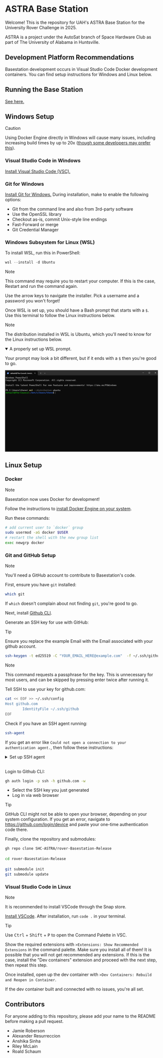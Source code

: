 # ASTRA Base Station

Welcome! This is the repository for UAH's ASTRA Base Station for the University
Rover Challenge in 2025.

ASTRA is a project under the AutoSat branch of Space Hardware Club as part of
The University of Alabama in Huntsville.

## Development Platform Recommendations

Basestation development occurs in Visual Studio Code Docker development
containers. You can find setup instructions for Windows and Linux below.

## Running the Base Station

[See here.](scripts/README.md)

## Windows Setup

> [!CAUTION]
> Using Docker Engine directly in Windows will cause many issues, including
> increasing build times by up to 20x ([though some developers may prefer this](https://xkcd.com/303/)).

### Visual Studio Code in Windows

[Install Visual Studio Code (VSC).](https://code.visualstudio.com/download)

### Git for Windows

[Install Git for Windows.](https://git-scm.com/downloads/win)
During installation, make to enable the following options:

- Git from the command line and also from 3rd-party software
- Use the OpenSSL library
- Checkout as-is, commit Unix-style line endings
- Fast-Forward or merge
- Git Credential Manager

### Windows Subsystem for Linux (WSL)

To install WSL, run this in PowerShell:

```powershell
wsl --install -d Ubuntu
```

> [!NOTE]
> This command may require you to restart your computer. If this is the case,
> Restart and run the command again.

Use the arrow keys to navigate the installer. Pick a username and a password you
won't forget!

Once WSL is set up, you should have a Bash prompt that starts with a `$`. Use
this terminal to follow the Linux instructions below.

> [!NOTE]
> The distribution installed in WSL is Ubuntu, which you'll need to know for the
> Linux instructions below.

<details open>
 <summary>
  A properly set up WSL prompt.
 </summary>

Your prompt may look a bit different, but if it ends with a `$` then you're good
to go.

![A properly set up WSL prompt.](./images/wsl_prompt.png)

</details>

## Linux Setup

### Docker

> [!NOTE]
> Basestation now uses Docker for development!

Follow the instructions to [install Docker Engine on your system](https://docs.docker.com/engine/install/).

Run these commands:

```bash
# add current user to `docker` group
sudo usermod -aG docker $USER
# restart the shell with the new group list
exec newgrp docker
```

### Git and GitHub Setup

> [!NOTE]
> You'll need a GitHub account to contribute to Basestation's code.

First, ensure you have `git` installed:

```bash
which git
```

If `which` doesn't complain about not finding `git`, you're good to go.

Next, install [Github CLI](https://github.com/cli/cli/blob/trunk/docs/install_linux.md).

Generate an SSH key for use with GitHub:

> [!TIP]
> Ensure you replace the example Email with the Email associated
> with your github account.

```bash
ssh-keygen -t ed25519 -C "YOUR_EMAIL_HERE@example.com"  -f ~/.ssh/github
```

> [!NOTE]
> This command requests a passphrase for the key. This is unnecessary for most users,
> and can be skipped by pressing enter twice after running it.

Tell SSH to use your key for github.com:

```bash
cat << EOF >> ~/.ssh/config 
Host github.com
        IdentityFile ~/.ssh/github
EOF
```

Check if you have an SSH agent running:

```bash
ssh-agent
```

If you get an error like
`Could not open a connection to your authentication agent.`, then follow these instructions:

<details>
 <summary>
  Set up SSH agent
 </summary>
 Run these commands:

 ```bash
 # modify .bashrc
 cat << EOF >> ~/.bashrc
 # start ssh agent
 eval \$(ssh-agent) > /dev/null
 # add github ssh key
 ssh-add -q ~/.ssh/github
 EOF
 
 # restart shell
 exec bash
 ```

</details>
<br />

Login to Github CLI:

```bash
gh auth login -p ssh -h github.com -w
```

- Select the SSH key you just generated
- Log in via web browser

> [!TIP]
> GitHub CLI might not be able to open your browser, depending on your system
> configuration. If you get an error, navigate to
> <https://github.com/login/device> and paste your one-time authentication code there.

Finally, clone the repository and submodules:

```bash
gh repo clone SHC-ASTRA/rover-Basestation-Release

cd rover-Basestation-Release

git submodule init
git submodule update
```

### Visual Studio Code in Linux

> [!NOTE]
> It is recommended to install VSCode through the Snap store.

[Install VSCode](https://code.visualstudio.com/docs/setup/linux). After
installation, run `code .` in your terminal.

> [!TIP]
> Use <kbd>Ctrl</kbd> + <kbd>Shift</kbd> + <kbd>P</kbd> to open the Command
> Palette in VSC.

Show the required extensions with `>Extensions: Show Recommended Extensions` in
the command palette. Make sure you install all of them! It is possible that you
will not get recommended any extensions. If this is the case, install the
"Dev containers" extension and proceed with the next step, then repeat this step.

Once installed, open up the dev container with
`>Dev Containers: Rebuild and Reopen in Container`.

If the dev container built and connected with no issues, you're all set.

## Contributors

For anyone adding to this repository, please add your name to the README before
making a pull request.

- Jamie Roberson
- Alexander Resurreccion
- Anshika Sinha
- Riley McLain
- Roald Schaum
